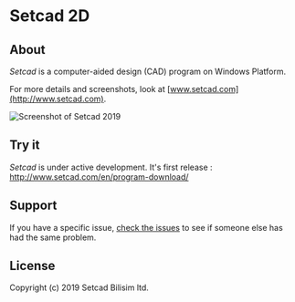 # Setcad 2D

## About
*Setcad* is a computer-aided design (CAD) program on Windows Platform.

For more details and screenshots, look at [www.setcad.com](http://www.setcad.com).

![Screenshot of Setcad 2019](https://github.com/Setcad/Setcad_2D/blob/master/setcadScreen2019.png) 

## Try it
*Setcad* is under active development.  It's first release : http://www.setcad.com/en/program-download/

## Support

If you have a specific issue, [check the issues](https://github.com/Setcad/Setcad_2D/issues) to see if someone else has had the same problem.

## License

Copyright (c) 2019 Setcad Bilisim ltd.
